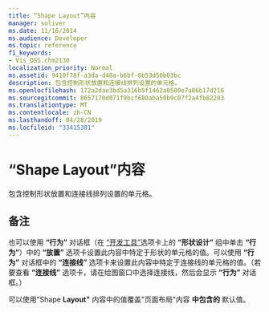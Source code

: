 ```yaml
---
title: “Shape Layout”内容
manager: soliver
ms.date: 11/16/2014
ms.audience: Developer
ms.topic: reference
f1_keywords:
- Vis_DSS.chm2130
localization_priority: Normal
ms.assetid: 9410f78f-a3da-d48a-b6bf-8b53d50b03bc
description: 包含控制形状放置和连接线排列设置的单元格。
ms.openlocfilehash: 172a2dae3bd5a316b5f1462a0580e7a86b17d216
ms.sourcegitcommit: 8657170d071f9bcf680aba50b9c07f2a4fb82283
ms.translationtype: MT
ms.contentlocale: zh-CN
ms.lasthandoff: 04/28/2019
ms.locfileid: "33415381"
---
```

# <a name="shape-layout-section"></a>“Shape Layout”内容

包含控制形状放置和连接线排列设置的单元格。
  
## <a name="remarks"></a>备注

也可以使用 **“行为”** 对话框（在 [“开发工具”](run-in-developer-mode-display-the-developer-tab.md)选项卡上的 **“形状设计”** 组中单击 **“行为”**）中的 **“放置”** 选项卡设置此内容中特定于形状的单元格的值。可以使用 **“行为”** 对话框中的 **“连接线”** 选项卡来设置此内容中特定于连接线的单元格的值。（若要查看 **“连接线”** 选项卡，请在绘图窗口中选择连接线，然后会显示 **“行为”** 对话框。） 
  
可以使用"Shape **Layout"** 内容中的值覆盖"页面布局"内容 **中包含的** 默认值。 
  

